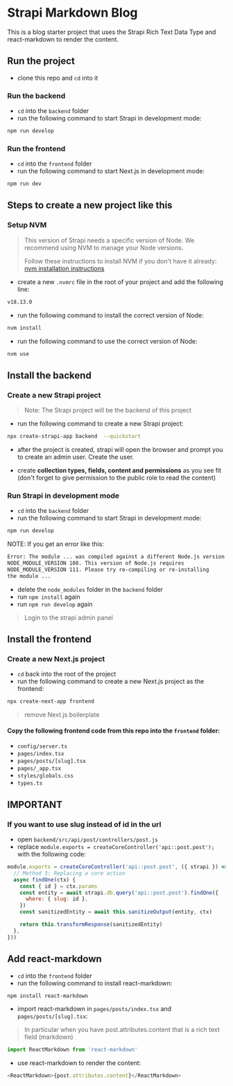 # Strapi Markdown Blog

This is a blog starter project that uses the Strapi Rich Text Data Type and react-markdown to render the content.

## Run the project

- clone this repo and `cd` into it

### Run the backend

- `cd` into the `backend` folder
- run the following command to start Strapi in development mode:

```bash
npm run develop
```

### Run the frontend

- `cd` into the `frontend` folder
- run the following command to start Next.js in development mode:

```bash
npm run dev
```

## **Steps to create a new project like this**

### Setup NVM

> This version of Strapi needs a specific version of Node. We recommend using NVM to manage your Node versions.
>
> Follow these instructions to install NVM if you don't have it already: [nvm installation instructions](https://github.com/nvm-sh/nvm)

- create a new `.nvmrc` file in the root of your project and add the following line:

```bash
v18.13.0
```

- run the following command to install the correct version of Node:

```bash
nvm install
```

- run the following command to use the correct version of Node:

```bash
nvm use
```

## Install the backend

### Create a new Strapi project

> Note: The Strapi project will be the backend of this project

- run the following command to create a new Strapi project:

```bash
npx create-strapi-app backend  --quickstart
```

- after the project is created, strapi will open the browser and prompt you to create an admin user. Create the user.

- create **collection types, fields, content and permissions** as you see fit (don't forget to give permission to the public role to read the content)

### Run Strapi in development mode

- `cd` into the `backend` folder
- run the following command to start Strapi in development mode:

```bash
npm run develop
```

NOTE: If you get an error like this:

```bash
Error: The module ... was compiled against a different Node.js version using
NODE_MODULE_VERSION 108. This version of Node.js requires
NODE_MODULE_VERSION 111. Please try re-compiling or re-installing
the module ...
```

- delete the `node_modules` folder in the `backend` folder
- run `npm install` again
- run `npm run develop` again

> Login to the strapi admin panel

## Install the frontend

### Create a new Next.js project

- `cd` back into the root of the project
- run the following command to create a new Next.js project as the frontend:

```bash
npx create-next-app frontend
```

> remove Next.js boilerplate

#### Copy the following frontend code from this repo into the `frontend` folder:

- `config/server.ts`
- `pages/index.tsx`
- `pages/posts/[slug].tsx`
- `pages/_app.tsx`
- `styles/globals.css`
- `types.ts`

## **IMPORTANT**

### If you want to use slug instead of id in the url

- open `backend/src/api/post/controllers/post.js`
- replace `module.exports = createCoreController('api::post.post');` with the following code:

```js
module.exports = createCoreController('api::post.post', ({ strapi }) => ({
  // Method 3: Replacing a core action
  async findOne(ctx) {
    const { id } = ctx.params
    const entity = await strapi.db.query('api::post.post').findOne({
      where: { slug: id },
    })
    const sanitizedEntity = await this.sanitizeOutput(entity, ctx)

    return this.transformResponse(sanitizedEntity)
  },
}))
```

## Add react-markdown

- `cd` into the `frontend` folder
- run the following command to install react-markdown:

```bash
npm install react-markdown
```

- import react-markdown in `pages/posts/index.tsx` and `pages/posts/[slug].tsx`:

> In particular when you have post.attributes.content that is a rich text field (markdown)

```js
import ReactMarkdown from 'react-markdown'
```

- use react-markdown to render the content:

```js
<ReactMarkdown>{post.attributes.content}</ReactMarkdown>
```
